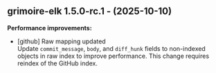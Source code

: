 ## grimoire-elk 1.5.0-rc.1 - (2025-10-10)

**Performance improvements:**

 * [github] Raw mapping updated\
   Update `commit_message`, `body`, and `diff_hunk` fields to non-indexed
   objects in raw index to improve performance. This change requires
   reindex of the GitHub index.

